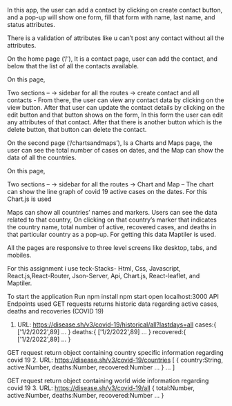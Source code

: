 In this app, the user can add a contact by clicking on create contact button, and a pop-up will show one form, fill that form with name, last name, and status attributes.

There is a validation of attributes like u can’t post any contact without all the attributes.

On the home page (‘/’), It is a contact page, user can add the contact, and below that the list of all the contacts available.

On this page,

Two sections –
-> sidebar for all the routes
-> create contact and all contacts -
From there, the user can view any contact data by clicking on the view button. After that user can update the contact details by clicking on the edit button and that button shows on the form, In this form the user can edit any attributes of that contact. After that there is another button which is the delete button, that button can delete the contact.

On the second page (‘/chartsandmaps’), Is a Charts and Maps page, the user can see the total number of cases on dates, and the Map can show the data of all the countries.


On this page,

Two sections –
-> sidebar for all the routes
-> Chart and Map –
The chart can show the line graph of covid 19 active cases on the dates. For this Chart.js is used

Maps can show all countries’ names and markers. Users can see the data related to that country, On clicking on that country’s marker that indicates the country name, total number of active, recovered cases, and deaths in that particular country as a pop-up. For getting this data Maptiler is used.

All the pages are responsive to three level screens like desktop, tabs, and mobiles.

For this assignment i use teck-Stacks-
Html, Css, Javascript, React.js,React-Router, Json-Server, Api, Chart.js, React-leaflet, and Maptiler.

To start the application
Run npm install
npm start
open localhost:3000
API Endpoints used
GET requests returns historic data regarding active cases, deaths and recoveries (COVID 19)
1. URL: https://disease.sh/v3/covid-19/historical/all?lastdays=all
cases:{ ['1/2/2022',89] ... } deaths:{ ['1/2/2022',89] ... } recovered:{ ['1/2/2022',89] ... }

GET request return object containing country specific information regarding covid 19
2. URL: https://disease.sh/v3/covid-19/countries
[ { country:String, active:Number, deaths:Number, recovered:Number ... } ... ]

GET request return object containing world wide information regarding covid 19
3. URL: https://disease.sh/v3/covid-19/all
{
    total:Number,
    active:Number,
    deaths:Number,
    recovered:Number
    ...
}
